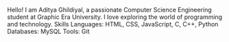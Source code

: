 Hello! I am Aditya Ghildiyal, a passionate Computer Science Engineering student at Graphic Era University. I love exploring the world of programming and technology.
Skills
Languages: HTML, CSS, JavaScript, C, C++, Python
Databases: MySQL
Tools: Git

